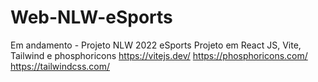 # Web-NLW-eSports
Em andamento - Projeto NLW 2022 eSports
Projeto em React JS, Vite, Tailwind e phosphoricons
https://vitejs.dev/
https://phosphoricons.com/
https://tailwindcss.com/
